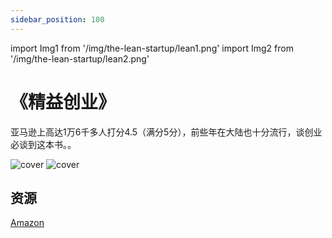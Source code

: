 ```yaml
---
sidebar_position: 100
---
```


import Img1 from '/img/the-lean-startup/lean1.png'
import Img2 from '/img/the-lean-startup/lean2.png'

# 《精益创业》

亚马逊上高达1万6千多人打分4.5（满分5分），前些年在大陆也十分流行，谈创业必谈到这本书。。

<img src={Img1} alt="cover" style={{width:300}} />
<img src={Img2} alt="cover" style={{width:400}} />



## 资源

[Amazon](https://www.amazon.com/Lean-Startup-Entrepreneurs-Continuous-Innovation/dp/0307887898)






